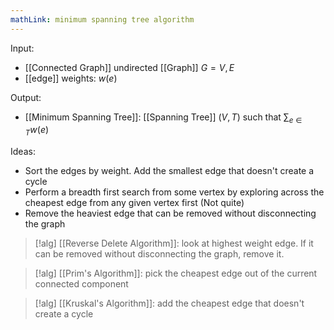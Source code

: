 ```yaml
---
mathLink: minimum spanning tree algorithm
---
```


Input: 
- [[Connected Graph]] undirected [[Graph]] $G=V,E$
- [[edge]] weights: $w(e)$

Output:
- [[Minimum Spanning Tree]]: [[Spanning Tree]] $(V,T)$ such that $\sum_{e\in T}w(e)$

Ideas:
- Sort the edges by weight. Add the smallest edge that doesn't create a cycle
- Perform a breadth first search from some vertex by exploring across the cheapest edge from any given vertex first (Not quite)
- Remove the heaviest edge that can be removed without disconnecting the graph

>[!alg]
[[Reverse Delete Algorithm]]: look at highest weight edge. If it can be removed without disconnecting the graph, remove it.

>[!alg]
[[Prim's Algorithm]]: pick the cheapest edge out of the current connected component

>[!alg]
>[[Kruskal's Algorithm]]: add the cheapest edge that doesn't create a cycle